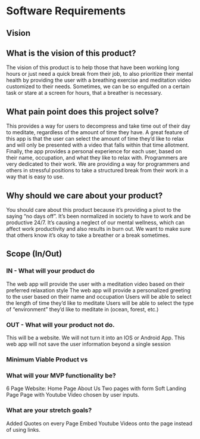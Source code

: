# Software Requirements
## Vision




## What is the vision of this product?
The vision of this product is to help those that have been working long hours or just need a quick break from their job, to also prioritize their mental health by providing the user with a breathing exercise and meditation video customized to their needs. Sometimes, we can be so engulfed on a certain task or stare at a screen for hours, that a breather is necessary.


## What pain point does this project solve?
This provides a way for users to decompress and take time out of their day to meditate, regardless of the amount of time they have. A great feature of this app is that the user can select the amount of time they’d like to relax and will only be presented with a video that falls within that time allotment. Finally, the app provides a personal experience for each user, based on their name, occupation, and what they like to relax with.
Programmers are very dedicated to their work. We are providing a way for programmers and others in stressful positions to take a structured break from their work in a way that is easy to use.


## Why should we care about your product?
You should care about this product because it’s providing a pivot to the saying “no days off”. It’s been normalized in society to have to work and be productive 24/7. It’s causing a neglect of our mental wellness, which can affect work productivity and also results in burn out. We want to make sure that others know it’s okay to take a breather or a break sometimes. 


## Scope (In/Out)
### IN - What will your product do
The web app will provide the user with a meditation video based on their preferred relaxation style
The web app will provide a personalized greeting to the user based on their name and occupation
Users will be able to select the length of time they’d like to meditate
Users will be able to select the type of “environment” they’d like to meditate in (ocean, forest, etc.)


### OUT - What will your product not do.
This will be a website. We will not turn it into an IOS or Android App. 
This web app will not save the user information beyond a single session


### Minimum Viable Product vs
### What will your MVP functionality be?
6 Page Website:
Home Page
About Us
Two pages with form
Soft Landing Page
Page with Youtube Video chosen by user inputs. 



### What are your stretch goals?
Added Quotes on every Page
Embed Youtube Videos onto the page instead of using links.

